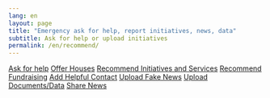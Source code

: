 ```yaml
---
lang: en
layout: page
title: "Emergency ask for help, report initiatives, news, data"
subtitle: Ask for help or upload initiatives
permalink: /en/recommend/
---
```


<div class="offset-md-3 col-md-6">
  <a class="btn btn-success btn-lg btn-block btn-form" href="/forms/segnala_help_page">Ask for help</a>
  <a class="btn btn-success btn-lg btn-block btn-form" href="/forms/segnala_houses_page">Offer Houses</a>
  <a class="btn btn-outline-dark btn-lg btn-block btn-form " href="/forms/segnala_services_page">Recommend Initiatives and Services</a>
  <a class="btn btn-outline-dark btn-lg btn-block btn-form " href="/forms/segnala_fund_page">Recommend Fundraising</a>
  <a class="btn btn-outline-dark btn-lg btn-block btn-form" href="/forms/segnala_contact_page">Add Helpful Contact</a>
  <a class="btn btn-outline-dark btn-lg btn-block btn-form" href="/forms/segnala_fakenews_page">Upload Fake News</a>
  <a class="btn btn-outline-dark btn-lg btn-block btn-form" href="/forms/segnala_document_data_page">Upload Documents/Data</a>
  <a class="btn btn-outline-dark btn-lg btn-block btn-form" href="/forms/segnala_news_page">Share News</a>
</div>

